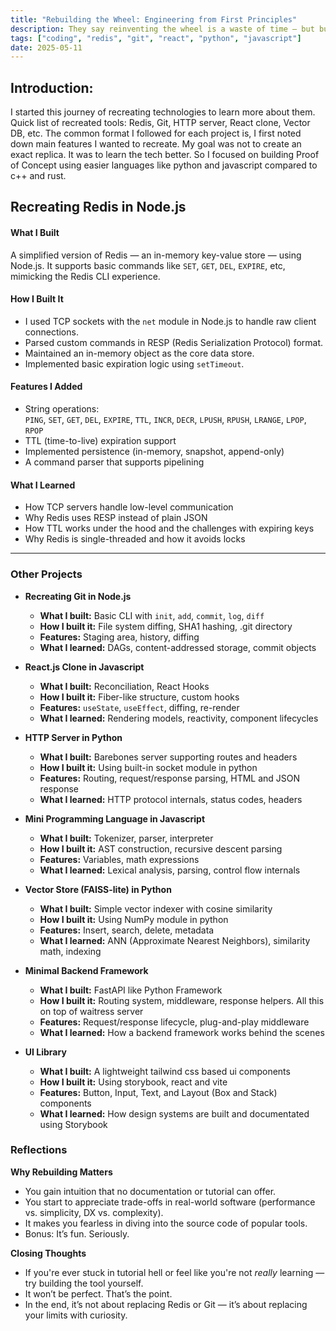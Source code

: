 ```yaml
---
title: "Rebuilding the Wheel: Engineering from First Principles"
description: They say reinventing the wheel is a waste of time — but building the wheel yourself teaches you more than any manual ever could. In this post, I walk through my journey of recreating foundational tools like Redis, Git, React, and more, and how it made me a better engineer.
tags: ["coding", "redis", "git", "react", "python", "javascript"]
date: 2025-05-11
---
```


## Introduction:

I started this journey of recreating technologies to learn more about them.
Quick list of recreated tools: Redis, Git, HTTP server, React clone, Vector DB, etc.
The common format I followed for each project is, I first noted down main features I wanted to recreate. My goal was not to create an exact replica. It was to learn the tech better. So I focused on building Proof of Concept using easier languages like python and javascript compared to c++ and rust.

## Recreating Redis in Node.js

#### What I Built

A simplified version of Redis — an in-memory key-value store — using Node.js. It supports basic commands like `SET`, `GET`, `DEL`, `EXPIRE`, etc, mimicking the Redis CLI experience.

#### How I Built It

- I used TCP sockets with the `net` module in Node.js to handle raw client connections.
- Parsed custom commands in RESP (Redis Serialization Protocol) format.
- Maintained an in-memory object as the core data store.
- Implemented basic expiration logic using `setTimeout`.

#### Features I Added

- String operations:  
  `PING`, `SET`, `GET`, `DEL`, `EXPIRE`, `TTL`, `INCR`, `DECR`, `LPUSH`, `RPUSH`, `LRANGE`, `LPOP`, `RPOP`
- TTL (time-to-live) expiration support
- Implemented persistence (in-memory, snapshot, append-only)
- A command parser that supports pipelining

#### What I Learned

- How TCP servers handle low-level communication
- Why Redis uses RESP instead of plain JSON
- How TTL works under the hood and the challenges with expiring keys
- Why Redis is single-threaded and how it avoids locks

---

### Other Projects

- **Recreating Git in Node.js**

  - **What I built:** Basic CLI with `init`, `add`, `commit`, `log`, `diff`
  - **How I built it:** File system diffing, SHA1 hashing, .git directory
  - **Features:** Staging area, history, diffing
  - **What I learned:** DAGs, content-addressed storage, commit objects

- **React.js Clone in Javascript**

  - **What I built:** Reconciliation, React Hooks
  - **How I built it:** Fiber-like structure, custom hooks
  - **Features:** `useState`, `useEffect`, diffing, re-render
  - **What I learned:** Rendering models, reactivity, component lifecycles

- **HTTP Server in Python**

  - **What I built:** Barebones server supporting routes and headers
  - **How I built it:** Using built-in socket module in python
  - **Features:** Routing, request/response parsing, HTML and JSON response
  - **What I learned:** HTTP protocol internals, status codes, headers

- **Mini Programming Language in Javascript**

  - **What I built:** Tokenizer, parser, interpreter
  - **How I built it:** AST construction, recursive descent parsing
  - **Features:** Variables, math expressions
  - **What I learned:** Lexical analysis, parsing, control flow internals

- **Vector Store (FAISS-lite) in Python**

  - **What I built:** Simple vector indexer with cosine similarity
  - **How I built it:** Using NumPy module in python
  - **Features:** Insert, search, delete, metadata
  - **What I learned:** ANN (Approximate Nearest Neighbors), similarity math, indexing

- **Minimal Backend Framework**

  - **What I built:** FastAPI like Python Framework
  - **How I built it:** Routing system, middleware, response helpers. All this on top of waitress server
  - **Features:** Request/response lifecycle, plug-and-play middleware
  - **What I learned:** How a backend framework works behind the scenes

- **UI Library**

  - **What I built:** A lightweight tailwind css based ui components
  - **How I built it:** Using storybook, react and vite
  - **Features:** Button, Input, Text, and Layout (Box and Stack) components
  - **What I learned:** How design systems are built and documentated using Storybook

### Reflections

**Why Rebuilding Matters**

- You gain intuition that no documentation or tutorial can offer.
- You start to appreciate trade-offs in real-world software (performance vs. simplicity, DX vs. complexity).
- It makes you fearless in diving into the source code of popular tools.
- Bonus: It’s fun. Seriously.

**Closing Thoughts**

- If you're ever stuck in tutorial hell or feel like you're not _really_ learning — try building the tool yourself.
- It won’t be perfect. That’s the point.
- In the end, it’s not about replacing Redis or Git — it’s about replacing your limits with curiosity.
